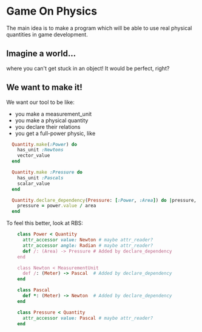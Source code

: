 # Game On Physics
The main idea is to make a program which will be able to use real physical quantities in game development.

## Imagine a world...
where you can't get stuck in an object!
It would be perfect, right?

## We want to make it!
We want our tool to be like:
- you make a measurement_unit
- you make a physical quantity
- you declare their relations
- you get a full-power physic, like

```Ruby
  Quantity.make(:Power) do
    has_unit :Newtons
    vector_value
  end

  Quantity.make :Pressure do
    has_unit :Pascals
    scalar_value
  end

  Quantity.declare_dependency(Pressure: [:Power, :Area]) do |pressure, power, area|
    pressure = power.value / area
  end
```

To feel this better, look at RBS:

```Ruby
    class Power < Quantity
      attr_accessor value: Newton # maybe attr_reader?
      attr_accessor angle: Radian # maybe attr_reader?
      def /: (Area) -> Pressure # Added by declare_dependency
    end

    class Newton < MeasurementUnit
      def /: (Meter) -> Pascal  # Added by declare_dependency
    end

    class Pascal
      def *: (Meter) -> Newton  # Added by declare_dependency
    end

    class Pressure < Quantity
      attr_accessor value: Pascal # maybe attr_reader?
    end
```
